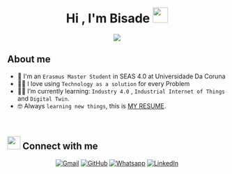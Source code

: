<h1 align="center">Hi , I'm Bisade <img src="https://media.giphy.com/media/hvRJCLFzcasrR4ia7z/giphy.gif" width="35"></h1>
<p align="center">
  <a href="https://github.com/DenverCoder1/readme-typing-svg"><img src="https://readme-typing-svg.herokuapp.com?lines=Project+Management+|+Engineering+|+Tech+Enthusiast;2021+Erasmus+Mundus+Scholar+in+SEAS+4.0;&center=true&width=600&height=50"></a>
</p>


## About me
- :school: I'm an `Erasmus Master Student` in SEAS 4.0 at Universidade Da Coruna
- :technologist: I love using `Technology as a solution` for every Problem
- :student: I’m currently learning: `Industry 4.0` , `Industrial Internet of Things` and `Digital Twin`.
- :nerd_face: Always `learning new things`, this is [MY RESUME](https://xxxxxxxxxxxxxxxx).

<br>

## <img src="https://media.giphy.com/media/iY8CRBdQXODJSCERIr/giphy.gif" width="30px"> Connect with me
<p align="center">
	<a href="mailto:a.folarin@udc.es"><img img src="https://img.shields.io/badge/gmail-%23EA4335.svg?style=plastic&logo=gmail&logoColor=white" alt="Gmail"/></a>
	<a href="https://github.com/Abisade"><img src="https://img.shields.io/badge/github-%23181717.svg?style=plastic&logo=github&logoColor=white" alt="GitHub"/></a>
	<a href="https://wa.me/+34661155230"><img src="https://img.shields.io/badge/whatsapp-%2325D366.svg?style=plastic&logo=whatsapp&logoColor=white" alt="Whatsapp"/></a>
	<a href="[https://www.linkedin.com/in/abisade-folarin/"><img src="https://img.shields.io/badge/linkedin-%230A66C2.svg?style=plastic&logo=linkedin&logoColor=white" alt="LinkedIn"/>
